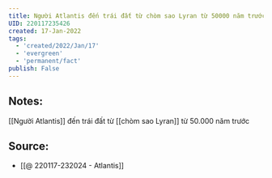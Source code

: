 ```yaml
---
title: Người Atlantis đến trái đất từ chòm sao Lyran từ 50000 năm trước
UID: 220117235426
created: 17-Jan-2022
tags:
  - 'created/2022/Jan/17'
  - 'evergreen'
  - 'permanent/fact'
publish: False
---
```

## Notes:
[[Người Atlantis]] đến trái đất từ [[chòm sao Lyran]] từ 50.000 năm trước

## Source:
- [[@ 220117-232024 - Atlantis]]


